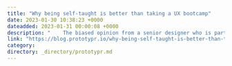 ```yaml
---
title: "Why being self-taught is better than taking a UX bootcamp"
date: 2023-01-30 10:38:23 +0000
dateadded: 2023-01-31 00:00:08 +0000
description: "    The biased opinion from a senior designer who is partially self-taught and taught in bootcamps  Continue reading on Prototypr »  "
link: "https://blog.prototypr.io/why-being-self-taught-is-better-than-taking-a-ux-bootcamp-7293124a985d?source=rss----eb297ea1161a---4"
category:
directory: _directory/prototypr.md
---
```


